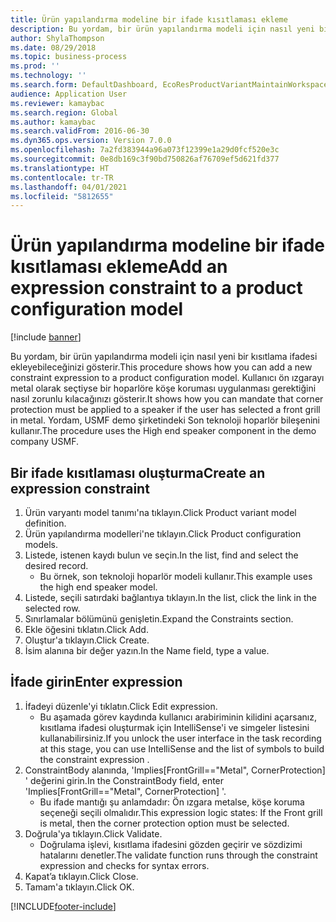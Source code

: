 ```yaml
---
title: Ürün yapılandırma modeline bir ifade kısıtlaması ekleme
description: Bu yordam, bir ürün yapılandırma modeli için nasıl yeni bir kısıtlama ifadesi ekleyebileceğinizi gösterir.
author: ShylaThompson
ms.date: 08/29/2018
ms.topic: business-process
ms.prod: ''
ms.technology: ''
ms.search.form: DefaultDashboard, EcoResProductVariantMaintainWorkspace, PCProductConfigurationModelListPage, PCProductConfigurationModelDetails, SysClientPolymorphicCreateSelector, PCConstraintEditor, PCRuntimeConfiguratorValidate
audience: Application User
ms.reviewer: kamaybac
ms.search.region: Global
ms.author: kamaybac
ms.search.validFrom: 2016-06-30
ms.dyn365.ops.version: Version 7.0.0
ms.openlocfilehash: 7a2fd383944a96a073f12399e1a29d0fcf520e3c
ms.sourcegitcommit: 0e8db169c3f90bd750826af76709ef5d621fd377
ms.translationtype: HT
ms.contentlocale: tr-TR
ms.lasthandoff: 04/01/2021
ms.locfileid: "5812655"
---
```

# <a name="add-an-expression-constraint-to-a-product-configuration-model"></a><span data-ttu-id="95265-103">Ürün yapılandırma modeline bir ifade kısıtlaması ekleme</span><span class="sxs-lookup"><span data-stu-id="95265-103">Add an expression constraint to a product configuration model</span></span>

[!include [banner](../../includes/banner.md)]

<span data-ttu-id="95265-104">Bu yordam, bir ürün yapılandırma modeli için nasıl yeni bir kısıtlama ifadesi ekleyebileceğinizi gösterir.</span><span class="sxs-lookup"><span data-stu-id="95265-104">This procedure shows how you can add a new constraint expression to a product configuration model.</span></span> <span data-ttu-id="95265-105">Kullanıcı ön ızgarayı metal olarak seçtiyse bir hoparlöre köşe koruması uygulanması gerektiğini nasıl zorunlu kılacağınızı gösterir.</span><span class="sxs-lookup"><span data-stu-id="95265-105">It shows how you can mandate that corner protection must be applied to a speaker if the user has selected a front grill in metal.</span></span> <span data-ttu-id="95265-106">Yordam, USMF demo şirketindeki Son teknoloji hoparlör bileşenini kullanır.</span><span class="sxs-lookup"><span data-stu-id="95265-106">The procedure uses the High end speaker component in the demo company USMF.</span></span>


## <a name="create-an-expression-constraint"></a><span data-ttu-id="95265-107">Bir ifade kısıtlaması oluşturma</span><span class="sxs-lookup"><span data-stu-id="95265-107">Create an expression constraint</span></span>
1. <span data-ttu-id="95265-108">Ürün varyantı model tanımı'na tıklayın.</span><span class="sxs-lookup"><span data-stu-id="95265-108">Click Product variant model definition.</span></span>
2. <span data-ttu-id="95265-109">Ürün yapılandırma modelleri'ne tıklayın.</span><span class="sxs-lookup"><span data-stu-id="95265-109">Click Product configuration models.</span></span>
3. <span data-ttu-id="95265-110">Listede, istenen kaydı bulun ve seçin.</span><span class="sxs-lookup"><span data-stu-id="95265-110">In the list, find and select the desired record.</span></span>
    * <span data-ttu-id="95265-111">Bu örnek, son teknoloji hoparlör modeli kullanır.</span><span class="sxs-lookup"><span data-stu-id="95265-111">This example uses the high end speaker model.</span></span>  
4. <span data-ttu-id="95265-112">Listede, seçili satırdaki bağlantıya tıklayın.</span><span class="sxs-lookup"><span data-stu-id="95265-112">In the list, click the link in the selected row.</span></span>
5. <span data-ttu-id="95265-113">Sınırlamalar bölümünü genişletin.</span><span class="sxs-lookup"><span data-stu-id="95265-113">Expand the Constraints section.</span></span>
6. <span data-ttu-id="95265-114">Ekle öğesini tıklatın.</span><span class="sxs-lookup"><span data-stu-id="95265-114">Click Add.</span></span>
7. <span data-ttu-id="95265-115">Oluştur'a tıklayın.</span><span class="sxs-lookup"><span data-stu-id="95265-115">Click Create.</span></span>
8. <span data-ttu-id="95265-116">İsim alanına bir değer yazın.</span><span class="sxs-lookup"><span data-stu-id="95265-116">In the Name field, type a value.</span></span>

## <a name="enter-expression"></a><span data-ttu-id="95265-117">İfade girin</span><span class="sxs-lookup"><span data-stu-id="95265-117">Enter expression</span></span>
1. <span data-ttu-id="95265-118">İfadeyi düzenle'yi tıklatın.</span><span class="sxs-lookup"><span data-stu-id="95265-118">Click Edit expression.</span></span>
    * <span data-ttu-id="95265-119">Bu aşamada görev kaydında kullanıcı arabiriminin kilidini açarsanız, kısıtlama ifadesi oluşturmak için IntelliSense'i ve simgeler listesini kullanabilirsiniz.</span><span class="sxs-lookup"><span data-stu-id="95265-119">If you unlock the user interface in the task recording at this stage, you can use IntelliSense and the list of symbols to build the constraint expression .</span></span>  
2. <span data-ttu-id="95265-120">ConstraintBody alanında, 'Implies[FrontGrill=="Metal", CornerProtection] ' değerini girin.</span><span class="sxs-lookup"><span data-stu-id="95265-120">In the ConstraintBody field, enter 'Implies[FrontGrill=="Metal", CornerProtection] '.</span></span>
    * <span data-ttu-id="95265-121">Bu ifade mantığı şu anlamdadır: Ön ızgara metalse, köşe koruma seçeneği seçili olmalıdır.</span><span class="sxs-lookup"><span data-stu-id="95265-121">This expression logic states: If the Front grill is  metal, then the corner protection option must be selected.</span></span>  
3. <span data-ttu-id="95265-122">Doğrula'ya tıklayın.</span><span class="sxs-lookup"><span data-stu-id="95265-122">Click Validate.</span></span>
    * <span data-ttu-id="95265-123">Doğrulama işlevi, kısıtlama ifadesini gözden geçirir ve sözdizimi hatalarını denetler.</span><span class="sxs-lookup"><span data-stu-id="95265-123">The validate function runs through the constraint expression and checks for syntax errors.</span></span>  
4. <span data-ttu-id="95265-124">Kapat’a tıklayın.</span><span class="sxs-lookup"><span data-stu-id="95265-124">Click Close.</span></span>
5. <span data-ttu-id="95265-125">Tamam'a tıklayın.</span><span class="sxs-lookup"><span data-stu-id="95265-125">Click OK.</span></span>



[!INCLUDE[footer-include](../../../includes/footer-banner.md)]